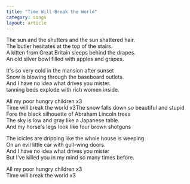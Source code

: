 ```yaml
---
title: "Time Will Break the World"
category: songs
layout: article
---
```


The sun and the shutters and the sun shattered hair.  
The butler hesitates at the top of the stairs.  
A kitten from Great Britain sleeps behind the drapes.  
An old silver bowl filled with apples and grapes.

It's so very cold in the mansion after sunset  
Snow is blowing through the baseboard outlets.  
And I have no idea what drives you mister.  
tanning beds explode with rich women inside.

All my poor hungry children x3  
Time will break the world x3The snow falls down so beautiful and stupid  
Fore the black silhouette of Abraham Lincoln trees  
The sky is low and gray like a Japanese table.  
And my horse's legs look like four brown shotguns

The icicles are dripping like the whole house is weeping  
On an evil little car with gull-wing doors.  
And I have no idea what drives you mister  
But I've killed you in my mind so many times before.

All my poor hungry children x3  
Time will break the world x3

